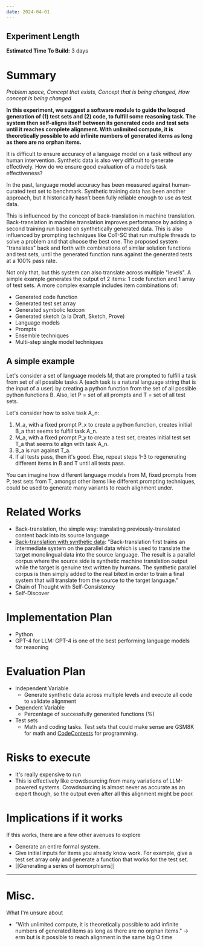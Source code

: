 ```yaml
---
date: 2024-04-01
---
```

## Experiment Length
**Estimated Time To Build:** 3 days

# Summary
*Problem space, Concept that exists, Concept that is being changed, How concept is being changed*

**In this experiment, we suggest a software module to guide the looped generation of (1) test sets and (2) code, to fulfill some reasoning task. The system then self-aligns itself between its generated code and test sets until it reaches complete alignment. With unlimited compute, it is theoretically possible to add infinite numbers of generated items as long as there are no orphan items.** 

It is difficult to ensure accuracy of a language model on a task without any human intervention. Synthetic data is also very difficult to generate effectively. How do we ensure good evaluation of a model’s task effectiveness?

In the past, language model accuracy has been measured against human-curated test set to benchmark. Synthetic training data has been another approach, but it historically hasn’t been fully reliable enough to use as test data.


This is influenced by the concept of back-translation in machine translation. Back-translation in machine translation improves performance by adding a second training run based on synthetically generated data. This is also influenced by prompting techniques like CoT-SC that run multiple threads to solve a problem and that choose the best one. The proposed system "translates" back and forth with combinations of similar solution functions and test sets, until the generated function runs against the generated tests at a 100% pass rate.

Not only that, but this system can also translate across multiple "levels". A simple example generates the output of 2 items: 1 code function and 1 array of test sets. A more complex example includes item combinations of:

- Generated code function
- Generated test set array
- Generated symbolic lexicon 
- Generated sketch (a la Draft, Sketch, Prove)
- Language models
- Prompts
- Ensemble techniques
- Multi-step single model techniques


## A simple example
Let's consider a set of language models M, that are prompted to fulfill a task from set of all possible tasks A (each task is a natural language string that is the input of a user) by creating a python function from the set of all possible python functions B. Also, let P = set of all prompts and T = set of all test sets.

Let's consider how to solve task A_n: 

1. M_a, with a fixed prompt P_x to create a python function, creates initial B_a that seems to fulfill task A_n.
2. M_a, with a fixed prompt P_y to create a test set, creates initial test set T_a that seems to align with task A_n.
3. B_a is run against T_a. 
4. If all tests pass, then it's good. Else, repeat steps 1-3 to regenerating different items in B and T until all tests pass.

You can imagine how different language models from M, fixed prompts from P, test sets from T, amongst other items like different prompting techniques, could be used to generate many variants to reach alignment under. 

# Related Works

- Back-translation, the simple way: translating previously-translated content back into its source language
- [Back-translation with synthetic data](https://aclanthology.org/D18-1045.pdf): "Back-translation first trains an intermediate system on the parallel data which is used to translate the target monolingual data into the source language. The result is a parallel corpus where the source side is synthetic machine translation output while the target is genuine text written by humans. The synthetic parallel corpus is then simply added to the real bitext in order to train a final system that will translate from the source to the target language."
- Chain of Thought with Self-Consistency
- Self-Discover

# Implementation Plan

- Python 
- GPT-4 for LLM: GPT-4 is one of the best performing language models for reasoning

# Evaluation Plan

- Independent Variable
	- Generate synthetic data across multiple levels and execute all code to validate alignment
- Dependent Variable
	- Percentage of successfully generated functions (%)
- Test sets
	- Math and coding tasks. Test sets that could make sense are GSM8K for math and [CodeContests](https://github.com/google-deepmind/code_contests) for programming.
  
# Risks to execute
- It's really expensive to run
- This is effectively like crowdsourcing from many variations of LLM-powered systems. Crowdsourcing is almost never as accurate as an expert though, so the output even after all this alignment might be poor.

# Implications if it works

If this works, there are a few other avenues to explore
- Generate an entire formal system.
- Give initial inputs for items you already know work. For example, give a test set array only and generate a function that works for the test set. 
- [[Generating a series of isomorphisms]]

---

# Misc.

What I'm unsure about
- "With unlimited compute, it is theoretically possible to add infinite numbers of generated items as long as there are no orphan items." -> erm but is it possible to reach alignment in the same big O time